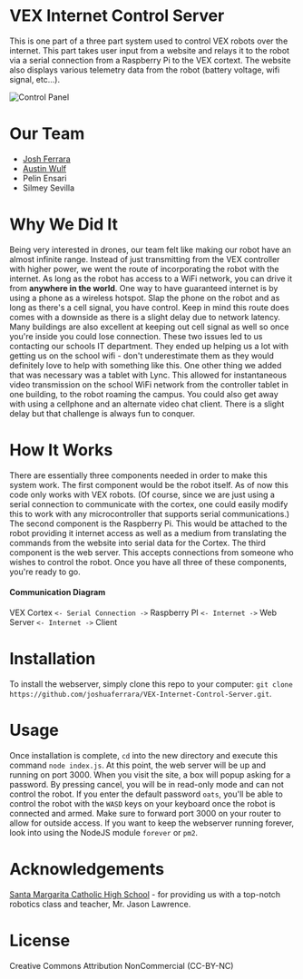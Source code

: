 # VEX Internet Control Server
This is one part of a three part system used to control VEX robots over the internet. This part takes user input from a website and relays it to the robot via a serial connection from a Raspberry Pi to the VEX cortext. The website also displays various telemetry data from the robot (battery voltage, wifi signal, etc...).

![Control Panel](http://i.imgur.com/D2oPeUP.jpg)

# Our Team
* [Josh Ferrara](http://ferrara.space)
* [Austin Wulf](http://wulfbuilds.com)
* Pelin Ensari
* Silmey Sevilla

# Why We Did It
Being very interested in drones, our team felt like making our robot have an almost infinite range. Instead of just transmitting from the VEX controller with higher power, we went the route of incorporating the robot with the internet. As long as the robot has access to a WiFi network, you can drive it from **anywhere in the world**. One way to have guaranteed internet is by using a phone as a wireless hotspot. Slap the phone on the robot and as long as there's a cell signal, you have control. Keep in mind this route does comes with a downside as there is a slight delay due to network latency. Many buildings are also excellent at keeping out cell signal as well so once you're inside you could lose connection. These two issues led to us contacting our schools IT department. They ended up helping us a lot with getting us on the school wifi - don't underestimate them as they would definitely love to help with something like this. One other thing we added that was necessary was a tablet with Lync. This allowed for instantaneous video transmission on the school WiFi network from the controller tablet in one building, to the robot roaming the campus. You could also get away with using a cellphone and an alternate video chat client. There is a slight delay but that challenge is always fun to conquer.

# How It Works
There are essentially three components needed in order to make this system work. The first component would be the robot itself. As of now this code only works with VEX robots. (Of course, since we are just using a serial connection to communicate with the cortex, one could easily modify this to work with any microcontroller that supports serial communications.) The second component is the Raspberry Pi. This would be attached to the robot providing it internet access as well as a medium from translating the commands from the website into serial data for the Cortex. The third component is the web server. This accepts connections from someone who wishes to control the robot. Once you have all three of these components, you're ready to go.
#### Communication Diagram
VEX Cortex `<- Serial Connection ->` Raspberry PI `<- Internet ->` Web Server `<- Internet ->` Client

# Installation
To install the webserver, simply clone this repo to your computer: `git clone https://github.com/joshuaferrara/VEX-Internet-Control-Server.git`.

# Usage
Once installation is complete, `cd` into the new directory and execute this command `node index.js`. At this point, the web server will be up and running on port 3000. When you visit the site, a box will popup asking for a password. By pressing cancel, you will be in read-only mode and can not control the robot. If you enter the default password `oats`, you'll be able to control the robot with the `WASD` keys on your keyboard once the robot is connected and armed. Make sure to forward port 3000 on your router to allow for outside access. If you want to keep the webserver running forever, look into using the NodeJS module `forever` or `pm2`.

# Acknowledgements
[Santa Margarita Catholic High School](http://smhs.org/) - for providing us with a top-notch robotics class and teacher, Mr. Jason Lawrence.

# License
Creative Commons Attribution NonCommercial (CC-BY-NC)
